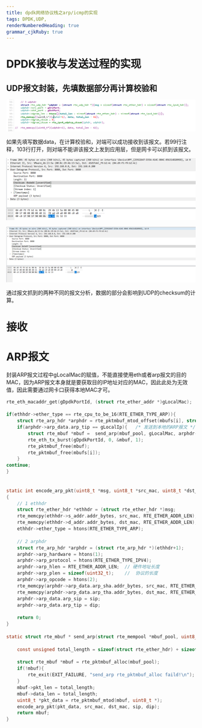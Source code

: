 ```yaml
---
title: dpdk网络协议栈之arp/icmp的实现
tags: DPDK,UDP,
renderNumberedHeading: true
grammar_cjkRuby: true
---
```

# DPDK接收与发送过程的实现


## UDP报文封装，先填数据部分再计算校验和

![UDP封装](./images/1645276225307.png)


如果先填写数据data，在计算校验和，对端可以成功接收到该报文。若99行注释，103行打开，则对端不能讲该报文上发到应用层，但是网卡可以抓到该报文。

![先填数据后计算校验和](./images/1645276385993.png)

![先计算校验和后填数据](./images/1645276363423.png)

通过报文抓到的两种不同的报文分析，数据的部分会影响到UDP的checksum的计算。

# 接收


# ARP报文
封装ARP报文过程中gLocalMac的赋值，不能直接使用eth或者arp报文的目的MAC，因为ARP报文本身就是要获取目的IP地址对应的MAC，因此此处为无效值，因此需要通过网卡口获得本地MAC才可。


``` c
rte_eth_macaddr_get(gDpdkPortId, (struct rte_ether_addr *)gLocalMac);

if(ethhdr->ether_type == rte_cpu_to_be_16(RTE_ETHER_TYPE_ARP)){
	struct rte_arp_hdr *arphdr = rte_pktmbuf_mtod_offset(mbufs[i], struct rte_arp_hdr *, sizeof(struct rte_ether_hdr));
	if(arphdr->arp_data.arp_tip == gLocalIp){	/* 发送到本地的ARP报文 */
		struct rte_mbuf *mbuf =  send_arp(mbuf_pool, gLocalMac, arphdr->arp_data.arp_sha.addr_bytes, arphdr->arp_data.arp_tip, arphdr->arp_data.arp_sip);
		rte_eth_tx_burst(gDpdkPortId, 0, &mbuf, 1);
		rte_pktmbuf_free(mbuf);
		rte_pktmbuf_free(mbufs[i]);
	}
continue;
}


static int encode_arp_pkt(uint8_t *msg, uint8_t *src_mac, uint8_t *dst_mac, uint32_t sip, uint32_t dip)
{
	// 1 ethhdr
	struct rte_ether_hdr *ethhdr = (struct rte_ether_hdr *)msg;
	rte_memcpy(ethhdr->s_addr.addr_bytes, src_mac, RTE_ETHER_ADDR_LEN);
	rte_memcpy(ethhdr->d_addr.addr_bytes, dst_mac, RTE_ETHER_ADDR_LEN);
	ethhdr->ether_type = htons(RTE_ETHER_TYPE_ARP);

	// 2 arphdr
	struct rte_arp_hdr *arphdr = (struct rte_arp_hdr *)(ethhdr+1);
	arphdr->arp_hardware = htons(1);
	arphdr->arp_protocol = htons(RTE_ETHER_TYPE_IPV4);
	arphdr->arp_hlen = RTE_ETHER_ADDR_LEN;	// 硬件地址长度
	arphdr->arp_plen = sizeof(uint32_t);	//	协议的长度
	arphdr->arp_opcode = htons(2);
	rte_memcpy(arphdr->arp_data.arp_sha.addr_bytes, src_mac, RTE_ETHER_ADDR_LEN); 
	rte_memcpy(arphdr->arp_data.arp_tha.addr_bytes, dst_mac, RTE_ETHER_ADDR_LEN); 
	arphdr->arp_data.arp_sip = sip;
	arphdr->arp_data.arp_tip = dip;

	return 0;
}

static struct rte_mbuf * send_arp(struct rte_mempool *mbuf_pool, uint8_t *src_mac, uint8_t *dst_mac, uint32_t sip, uint32_t dip){

	const unsigned total_length = sizeof(struct rte_ether_hdr) + sizeof(struct rte_arp_hdr);
	
	struct rte_mbuf *mbuf = rte_pktmbuf_alloc(mbuf_pool);
	if(!mbuf){
		rte_exit(EXIT_FAILURE, "send_arp rte_pktmbuf_alloc faild!\n");
	}
	mbuf->pkt_len = total_length;
	mbuf->data_len = total_length;
	uint8_t *pkt_data = rte_pktmbuf_mtod(mbuf, uint8_t *);
	encode_arp_pkt(pkt_data, src_mac, dst_mac, sip, dip);
	return mbuf;
}
```